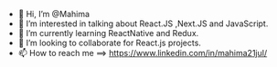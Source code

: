 - 👋 Hi, I’m @Mahima
- 👀 I’m interested in talking about React.JS ,Next.JS and JavaScript.
- 🌱 I’m currently learning ReactNative and Redux.
- 💞️ I’m looking to collaborate for React.js projects.
- 📫 How to reach me ==> https://www.linkedin.com/in/mahima21jul/ 

<!---
MahimaGgg/MahimaGgg is a ✨ special ✨ repository because its `README.md` (this file) appears on your GitHub profile.
You can click the Preview link to take a look at your changes.
--->
